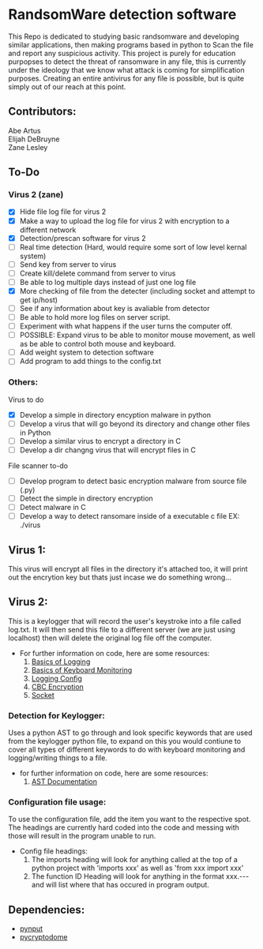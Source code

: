 # RandsomWare detection software

This Repo is dedicated to studying basic randsomware and developing similar applications, then making programs based in python to Scan the file and report any suspicious activity. This project is purely  for education purpopses to detect the threat of ransomware in any file, this is currently under the ideology that we know what attack is coming for simplification purposes. Creating an entire antivirus for any file is possible, but is quite simply out of our reach at this point.

## Contributors:
Abe Artus  
Elijah DeBruyne  
Zane Lesley

## To-Do
### Virus 2 (zane)
- [x] Hide file log file for virus 2
- [x] Make a way to upload the log file for virus 2 with encryption to a different network
- [x] Detection/prescan software for virus 2
- [ ] Real time detection (Hard, would require some sort of low level kernal system)
- [ ] Send key from server to virus
- [ ] Create kill/delete command from server to virus
- [ ] Be able to log multiple days instead of just one log file
- [x] More checking of file from the detecter (including socket and attempt to get ip/host)
- [ ] See if any information about key is avaliable from detector
- [ ] Be able to hold more log files on server script.
- [ ] Experiment with what happens if the user turns the computer off.
- [ ] POSSIBLE: Expand virus to be able to monitor mouse movement, as well as be able to control both mouse and keyboard.
- [ ] Add weight system to detection software
- [ ] Add program to add things to the config.txt 

### Others:
Virus to do
- [X] Develop a simple in directory encyption malware in python
- [ ] Develop a virus that will go beyond its directory and change other files in Python
- [ ] Develop a similar virus to encrypt a directory in C 
- [ ] Develop a dir changng virus that will encrypt files in C

File scanner to-do
- [ ] Develop program to detect basic encryption malware from source file (.py)
- [ ] Detect the simple in directory encryption
- [ ] Detect malware in C
- [ ] Develop a way to detect ransomare inside of a executable c file EX: ./virus

## Virus 1:
This virus will encrypt all files in the directory it's attached too, it will print out the encrytion key but thats just incase we do something wrong...

## Virus 2:
This is a keylogger that will record the user's keystroke into a file called log.txt. It will then send this file to a different server (we are just using localhost) then will delete the original log file off the computer.
- For further information on code, here are some resources:
    1. [Basics of Logging](https://docs.python.org/3/howto/logging.html#logging-basic-tutorial://www.example.com)
    2. [Basics of Keyboard Monitoring](https://pynput.readthedocs.io/en/latest/keyboard.html#reference)
    3. [Logging Config](https://docs.python.org/3/library/logging.config.html)
    4. [CBC Encryption](https://pycryptodome.readthedocs.io/en/latest/src/cipher/classic.html#cbc-mode)
    5. [Socket](https://realpython.com/python-sockets/#background)

### Detection for Keylogger:
Uses a python AST to go through and look specific keywords that are used from the keylogger python file, to expand on this you would contiune to cover
all types of different keywords to do with keyboard monitoring and logging/writing things to a file.
- for further information on code, here are some resources:
    1. [AST Documentation](https://docs.python.org/3/library/ast.html#)

### Configuration file usage:
To use the configuration file, add the item you want to the respective spot. The headings are currently hard coded into the code and messing with those will result
in the program unable to run. 
- Config file headings:
    1. The imports heading will look for anything called at the top of a python project with 'imports xxx' as well as 'from xxx import xxx'
    2. The function ID Heading will look for anything in the format xxx.--- and will list where that has occured in program output.




## Dependencies:
- [pynput](https://pypi.org/project/pynput/)
- [pycryptodome](https://pypi.org/project/pycryptodome/)